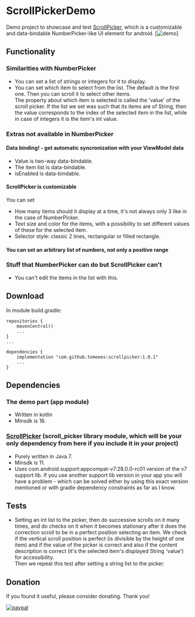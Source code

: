 # ScrollPickerDemo
Demo project to showcase and test [ScrollPicker](https://github.com/tomeeeS/ScrollPicker), which is a customizable and data-bindable NumberPicker-like UI element for android. 
[![demo](https://github.com/tomeeeS/ScrollPickerDemo/raw/demo.gif)]

## Functionality
### Similarities with NumberPicker
* You can set a list of strings or integers for it to display.
* You can set which item to select from the list. The default is the first one. Then you can scroll it to select other items.  
The property about which item is selected is called the 'value' of the scroll picker. If the list we set was such that its items are of String, then the value corresponds to the index of the selected item in the list, while in case of integers it is the item's int value.  

### Extras not available in NumberPicker
#### Data binding! - get automatic syncronization with your ViewModel data
* Value is two-way data-bindable.
* The item list is data-bindable.
* isEnabled is data-bindable.
#### ScrollPicker is customizable
You can set  
* How many items should it display at a time, it's not always only 3 like in the case of NumberPicker.
* Text size and color for the items, with a possibility to set different values of these for the selected item.
* Selector style: classic 2 lines, rectangular or filled rectangle.

#### You can set an arbitrary list of numbers, not only a positive range

### Stuff that NumberPicker can do but ScrollPicker can't
* You can't edit the items in the list with this.

## Download
In module build.gradle:
```
repositories {
    mavenCentral()
    ...
}
...

dependencies {
    implementation "com.github.tomeees:scrollpicker:1.0.1"
    ...
}
```
    
## Dependencies

### The demo part (app module)
* Written in kotlin 
* Minsdk is 16.  

### [ScrollPicker](https://github.com/tomeeeS/ScrollPicker) (scroll_picker library module, which will be your only dependency from here if you include it in your project)
* Purely written in Java 7.  
* Minsdk is 11.  
* Uses com.android.support:appcompat-v7:28.0.0-rc01 version of the v7 support lib. If you use another support lib version in your app you will have a problem - which can be solved either by using this exact version mentioned or with gradle dependency constraints as far as I know.

## Tests
* Setting an int list to the picker, then do successive scrolls on it many times, and do checks on it when it becomes stationary after it does the correction scroll to be in a perfect position selecting an item. We check if the vertical scroll position is perfect (is divisible by the height of one item) and if the value of the picker is correct and also if the content description is correct (it's the selected item's displayed String 'value') for accessibility.  
Then we repeat this test after setting a string list to the picker.

## Donation
If you found it useful, please consider donating. Thank you!  

[![paypal](https://www.paypalobjects.com/en_US/i/btn/btn_donateCC_LG.gif)](https://www.paypal.com/cgi-bin/webscr?cmd=_s-xclick&hosted_button_id=6B7WYZW78DBS2)
